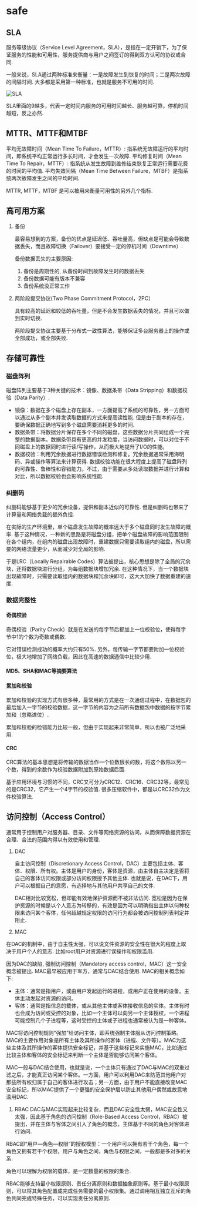 # safe
## SLA
服务等级协议（Service Level Agreement，SLA），是指在一定开销下，为了保证服务的性能和可用性，服务提供商与用户之间签订的得到双方认可的协议或合同.

一般来说，SLA通过两种标准来衡量：一是故障发生到恢复的时间；二是两次故障的间隔时间. 大多都是采用第一种标准，也就是服务不可用的时间.

![SLA](/misc/img/io/Image00137.jpg)

SLA里面的9越多，代表一定时间内服务的可用时间越长、服务越可靠，停机时间越短，反之亦然.

## MTTR、MTTF和MTBF
平均无故障时间（Mean Time To Failure，MTTR）: 指系统无故障运行的平均时间，即系统平均正常运行多长时间，才会发生一次故障.
平均修复时间（Mean Time To Repair，MTTF）: 指系统从发生故障到维修结束恢复正常运行需要花费的时间的平均值.
平均失效间隔（Mean Time Between Failure，MTBF）是指系统两次故障发生之间的平均时间.

MTTR, MTTF，MTBF 是可以被用来衡量可用性的另外几个指标.

## 高可用方案
1. 备份

	最容易想到的方案，备份的优点是延迟低、吞吐量高，但缺点是可能会导致数据丢失，而且故障切换（Failover）要接受一定的停机时间（Downtime）.

	备份数据丢失的主要原因:
	1. 备份是周期性的, 从备份时间到故障发生时的数据丢失
	1. 备份数据可能有版本不兼容
	1. 备份系统没正常工作

1. 两阶段提交协议(Two Phase Commitment Protocol，2PC）

	具有较高的延迟和较低的吞吐量，但是不会发生数据丢失的情况，并且可以做到实时切换.

	两阶段提交协议主要基于分布式一致性算法，能够保证多台服务器上的操作或全部成功，或全部失败.


## 存储可靠性
### 磁盘阵列
磁盘阵列主要基于3种关键的技术：镜像、数据条带（Data Stripping）和数据校验（Data Parity）.
- 镜像：数据在多个磁盘上存在副本，一方面提高了系统的可靠性，另一方面可以通过从多个副本并发读取数据的方式来提高读性能. 但是由于副本的存在，要确保数据正确地写到多个磁盘需要消耗更多的时间.
- 数据条带：将数据分片保存在多个不同的磁盘，这些数据分片共同组成一个完整的数据副本。数据条带具有更高的并发粒度，当访问数据时，可以对位于不同磁盘上的数据同时进行读/写操作，从而极大地提升了I/O的性能。
- 数据校验：利用冗余数据进行数据错误检测和修复。冗余数据通常采用海明码、异或操作等算法来计算获得. 数据校验功能在很大程度上提高了磁盘阵列的可靠性、鲁棒性和容错能力。不过，由于需要从多处读取数据并进行计算和对比，所以数据校验也会影响系统性能.

### 纠删码
纠删码能够基于更少的冗余设备，提供和副本近似的可靠性. 但是纠删码也带来了计算量和网络负载的额外负担.

在实际的生产环境里，单个磁盘发生故障的概率远大于多个磁盘同时发生故障的概率. 基于这种情况，一种新的思路是将磁盘分组，把单个磁盘故障的影响范围限制在各个组内，在组内的磁盘出现故障时，重建数据只需要读取组内的磁盘，所以需要的网络流量更少，从而减少对全局的影响.

于是LRC（Locally Repairable Codes）算法被提出，核心思想是除了全局的冗余块，还将数据块进行分组，为每组数据块增加冗余. 在这种情况下，当一个数据块出现故障时，只需要读取组内的数据块和冗余块即可，这大大加快了数据重建的速度.

### 数据完整性
#### 奇偶校验
奇偶校验（Parity Check）就是在发送的每字节后都加上一位校验位，使得每字节中1的个数为奇数或偶数.

它对错误检测成功的概率大约只有50%. 另外，每传输一字节都要附加一位校验位，极大地增加了网络负载，因此在高速的数据通信中比较少用.

#### MD5、SHA和MAC等摘要算法
#### 累加和校验
累加和校验的实现方式有很多种，最常用的方式是在一次通信过程中，在数据包的最后加入一字节的校验数据，这一字节的内容为之前所有数据包中数据的按字节累加和（忽略进位）.

累加和校验的检错能力比较一般，但由于实现起来非常简单，所以也被广泛地采用.

#### CRC
CRC算法的基本思想是将传输的数据当作一个位数很长的数，将这个数除以另一个数，得到的余数作为校验数据附加到原始数据后面.

基于应用环境与习惯的不同，CRC又可分为CRC12、CRC16、CRC32等，最常见的是CRC32，它产生一个4字节的校验值. 很多压缩软件中，都是以CRC32作为文件校验算法.

## 访问控制（Access Control）
通常用于控制用户对服务器、目录、文件等网络资源的访问，从而保障数据资源在合理、合法的范围内得以有效使用和管理.

1. DAC

	自主访问控制（Discretionary Access Control，DAC）主要包括主体、客体、权限、所有权。主体是用户的身份，客体是资源，由主体自主决定是否将自己的客体访问权限或部分访问权限授予其他主体. 也就是说，在DAC下，用户可以根据自己的意愿，有选择地与其他用户共享自己的文件.

	DAC相对比较宽松，但却能有效地保护资源而不被非法访问. 宽松是因为在保护资源的时候是以个人意志为转移的，有效是因为可以明确指出主体以何种权限来访问某个客体，任何超越规定权限的访问行为都会被访问控制列表判定并阻止.

1. MAC

在DAC的机制中，由于自主性太强，可以说文件资源的安全性在很大的程度上取决于用户个人的意志. 比如root用户对资源进行误操作和权限滥用.

因为DAC的缺陷, 强制访问控制（Mandatory access control，MAC）这一安全概念被提出. MAC最早被应用于军方，通常与DAC结合使用. MAC的相关概念如下:
- 主体：通常是指用户，或由用户发起运行的进程，或用户正在使用的设备。主体主动发起对资源的访问。
- 客体：通常是指信息的载体，或从其他主体或客体接收信息的实体。主体有时也会成为访问或受控的对象，比如一个主体可以向另一个主体授权，一个进程可能控制几个子进程等，这时受控的主体或子进程也通常被认为是一种客体。

MAC将访问控制规则“强加”给访问主体，即系统强制主体服从访问控制策略。MAC的主要作用对象是所有主体及其所操作的客体（进程、文件等）。MAC为这些主体及其所操作的客体提供安全标记，并基于这些标记来实施MAC，比如通过比较主体和客体的安全标记来判断一个主体是否能够访问某个客体。

MAC一般与DAC结合使用，也就是说，一个主体只有通过了DAC与MAC的双重过滤之后，才能真正访问某个客体。一方面，用户可以利用DAC来防范其他用户对那些所有权归属于自己的客体进行攻击；另一方面，由于用户不能直接改变MAC安全标记，所以MAC提供了一个更强的安全保护层以防止其他用户偶然或故意地滥用DAC.

1. RBAC
DAC与MAC实现起来比较复杂，而且DAC安全性太弱，MAC安全性又太强，因此基于角色的访问控制（Role-Based Access Control，RBAC）被提出，并在主体与客体之间引入了角色的概念，主体基于不同的角色对客体进行访问.

RBAC即“用户—角色—权限”的授权模型：一个用户可以拥有若干个角色，每一个角色又拥有若干个权限，用户与角色之间，角色与权限之间，一般都是多对多的关系.

角色可以理解为权限的载体，是一定数量的权限的集合.

RBAC能够支持最小权限原则、责任分离原则和数据抽象原则等。基于最小权限原则，可以将其角色配置成完成任务需要的最小权限集。通过调用相互独立互斥的角色共同完成特殊任务，可以实现责任分离原则.
